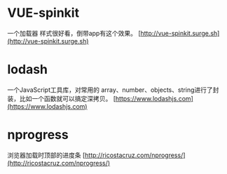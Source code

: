 # VUE-spinkit
一个加载器 样式很好看，倒带app有这个效果。
[http://vue-spinkit.surge.sh](http://vue-spinkit.surge.sh)
# lodash
一个JavaScript工具库，对常用的 array、number、objects、string进行了封装，比如一个函数就可以搞定深拷贝。
[https://www.lodashjs.com](https://www.lodashjs.com)
# nprogress
浏览器加载时顶部的进度条
[http://ricostacruz.com/nprogress/](http://ricostacruz.com/nprogress/)
